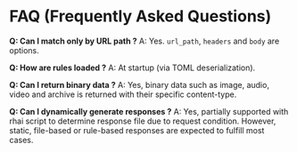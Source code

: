 # FAQ (Frequently Asked Questions)

**Q: Can I match only by URL path ?**
A: Yes. `url_path`, `headers` and `body` are options.

**Q: How are rules loaded ?**
A: At startup (via TOML deserialization).

**Q: Can I return binary data ?**
A: Yes, binary data such as image, audio, video and archive is returned with their specific content-type.

**Q: Can I dynamically generate responses ?**
A: Yes, partially supported with rhai script to determine response file due to request condition. However, static, file-based or rule-based responses are expected to fulfill most cases.
